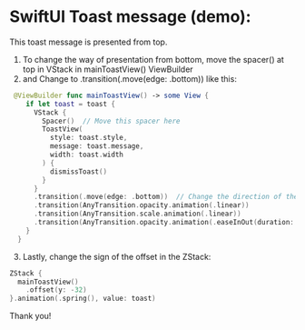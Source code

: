 # SwiftUI Toast message (demo):

This toast message is presented from top.

1. To change the way of presentation from bottom, move the spacer() at top in VStack in mainToastView() ViewBuilder
2. and Change to .transition(.move(edge: .bottom)) like this:

```swift
 @ViewBuilder func mainToastView() -> some View {
    if let toast = toast {
      VStack {
        Spacer()  // Move this spacer here
        ToastView(
          style: toast.style,
          message: toast.message,
          width: toast.width
        ) {
          dismissToast()
        }
      }
      .transition(.move(edge: .bottom))  // Change the direction of the transition from bottom
      .transition(AnyTransition.opacity.animation(.linear))
      .transition(AnyTransition.scale.animation(.linear))
      .transition(AnyTransition.opacity.animation(.easeInOut(duration: 0.1)))
    }
  }

```

  3. Lastly, change the sign of the offset in the ZStack:

```swift
ZStack {
  mainToastView()
    .offset(y: -32)
}.animation(.spring(), value: toast)

```

Thank you!
